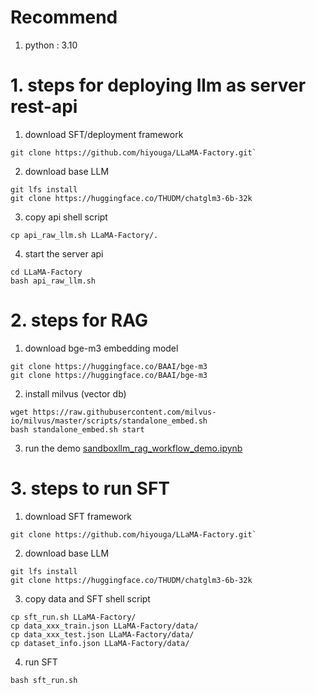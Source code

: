 # Recommend

1. python : 3.10


# 1. steps for deploying llm as server rest-api

1. download SFT/deployment framework
```
git clone https://github.com/hiyouga/LLaMA-Factory.git`
```

2. download base LLM
```
git lfs install
git clone https://huggingface.co/THUDM/chatglm3-6b-32k
```

3. copy api shell script
```
cp api_raw_llm.sh LLaMA-Factory/.
```

4. start the server api
```
cd LLaMA-Factory
bash api_raw_llm.sh
```



# 2. steps for RAG

1. download bge-m3 embedding model
```
git clone https://huggingface.co/BAAI/bge-m3
git clone https://huggingface.co/BAAI/bge-m3
```

2. install milvus (vector db)
```
wget https://raw.githubusercontent.com/milvus-io/milvus/master/scripts/standalone_embed.sh
bash standalone_embed.sh start
```

3. run the demo [sandboxllm_rag_workflow_demo.ipynb](sandboxllm_rag_workflow_demo.ipynb)


# 3. steps to run SFT

1. download SFT framework
```
git clone https://github.com/hiyouga/LLaMA-Factory.git`
```

2. download base LLM
```
git lfs install
git clone https://huggingface.co/THUDM/chatglm3-6b-32k
```

3. copy data and SFT shell script
```
cp sft_run.sh LLaMA-Factory/
cp data_xxx_train.json LLaMA-Factory/data/
cp data_xxx_test.json LLaMA-Factory/data/
cp dataset_info.json LLaMA-Factory/data/
```

4. run SFT
```
bash sft_run.sh
```
